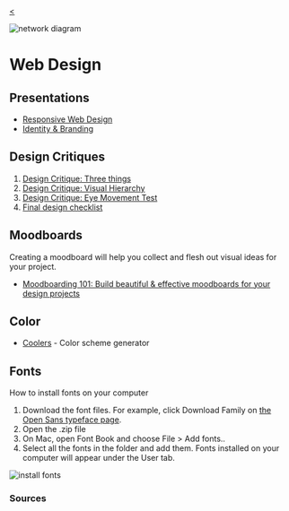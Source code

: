 
[<](../../README.md)

![network diagram](../../assets/img/logos/network-black-512sq-150x150.png)

# Web Design



## Presentations

- [Responsive Web Design](https://docs.google.com/presentation/d/1BiIHVEQjmIb2k2vB6N3x1g_S3KSLyZq2YCniq1ONjg8/edit#slide=id.p)
- [Identity & Branding](https://docs.google.com/presentation/d/1exnY8fjVsOc3bKZFESJIM2s4JKxhqg_oASPDPokSfrE/edit#slide=id.p)


## Design Critiques

1. [Design Critique: Three things](https://docs.google.com/presentation/d/1BiIHVEQjmIb2k2vB6N3x1g_S3KSLyZq2YCniq1ONjg8/edit#slide=id.ga1e6b74fb3_0_5)
1. [ Design Critique: Visual Hierarchy](https://docs.google.com/presentation/d/1BiIHVEQjmIb2k2vB6N3x1g_S3KSLyZq2YCniq1ONjg8/edit#slide=id.g6c9d5c036c_0_13)
1. [Design Critique: Eye Movement Test](https://docs.google.com/presentation/d/1BiIHVEQjmIb2k2vB6N3x1g_S3KSLyZq2YCniq1ONjg8/edit#slide=id.gf16dac508b_0_0)
1. [Final design checklist](https://docs.google.com/presentation/d/1BiIHVEQjmIb2k2vB6N3x1g_S3KSLyZq2YCniq1ONjg8/edit#slide=id.gf7e0af7835_0_0)






## Moodboards

Creating a moodboard will help you collect and flesh out visual ideas for your project.

- [Moodboarding 101: Build beautiful & effective moodboards for your design projects](https://dribbble.com/stories/2020/11/06/how-to-create-moodboards)


## Color

- [Coolers](https://coolors.co/) - Color scheme generator




## Fonts

How to install fonts on your computer

1. Download the font files. For example, click Download Family on [the Open Sans typeface page](https://fonts.google.com/specimen/Open+Sans?query=open+sans).
1. Open the .zip file
1. On Mac, open Font Book and choose File > Add fonts..
1. Select all the fonts in the folder and add them. Fonts installed on your computer will appear under the User tab.

![install fonts](../../assets/img/fonts-install.png)



<!--


## Design Inspiration

### Studios & Agencies

- [hellomonday.com](https://www.hellomonday.com/)
- [animade.tv](https://animade.tv/)
- [divergentdesignlab.org](https://divergentdesignlab.org/)
- [deptagency.com](https://www.deptagency.com/en-us/)
- [stefanieposavec.com](https://www.stefanieposavec.com/) 
- [kissmeimpolish.com](http://kissmeimpolish.com/)
- [vvsgroup.ch](http://vvsgroup.ch/)
- [morphocode.com/work](https://morphocode.com/work/)
- [lokidesign.net](https://www.lokidesign.net/)
- [offc.co](http://www.offc.co/web/work.php)
- [etterstudio.com](http://www.etterstudio.com/en/)
- [variable.io](http://variable.io/)


### Design Collections

- [siteinspire.com](https://www.siteinspire.com/)
- [awwwards.com](https://www.awwwards.com/)
- [dribbble.com](https://dribbble.com/search/web%20design)
- [bestwebgallery.com](http://bestwebgallery.com/)
- [unmatchedstyle.com](http://unmatchedstyle.com/gallery) -->



### Sources

